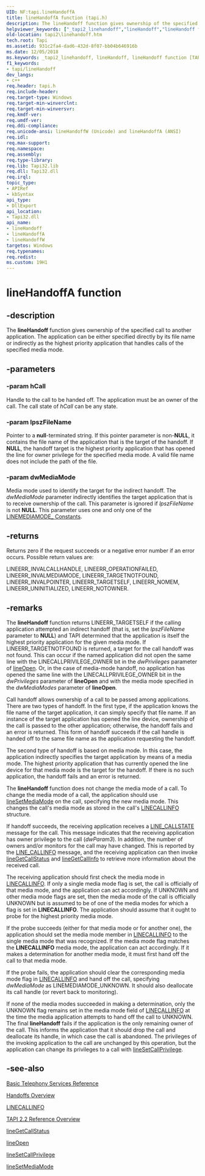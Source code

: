 ```yaml
---
UID: NF:tapi.lineHandoffA
title: lineHandoffA function (tapi.h)
description: The lineHandoff function gives ownership of the specified call to another application. The application can be either specified directly by its file name or indirectly as the highest priority application that handles calls of the specified media mode.helpviewer_keywords: ["_tapi2_linehandoff","lineHandoff","lineHandoff function [TAPI 2.2]","lineHandoffA","lineHandoffW","tapi/lineHandoff","tapi/lineHandoffA","tapi/lineHandoffW","tapi2.linehandoff"]
old-location: tapi2\linehandoff.htm
tech.root: Tapi
ms.assetid: 931c2fa4-dad6-432d-8f07-bb04b646916b
ms.date: 12/05/2018
ms.keywords: _tapi2_linehandoff, lineHandoff, lineHandoff function [TAPI 2.2], lineHandoffA, lineHandoffW, tapi/lineHandoff, tapi/lineHandoffA, tapi/lineHandoffW, tapi2.linehandoff
f1_keywords:
- tapi/lineHandoff
dev_langs:
- c++
req.header: tapi.h
req.include-header: 
req.target-type: Windows
req.target-min-winverclnt: 
req.target-min-winversvr: 
req.kmdf-ver: 
req.umdf-ver: 
req.ddi-compliance: 
req.unicode-ansi: lineHandoffW (Unicode) and lineHandoffA (ANSI)
req.idl: 
req.max-support: 
req.namespace: 
req.assembly: 
req.type-library: 
req.lib: Tapi32.lib
req.dll: Tapi32.dll
req.irql: 
topic_type:
- APIRef
- kbSyntax
api_type:
- DllExport
api_location:
- Tapi32.dll
api_name:
- lineHandoff
- lineHandoffA
- lineHandoffW
targetos: Windows
req.typenames: 
req.redist: 
ms.custom: 19H1
---
```


# lineHandoffA function


## -description


The 
<b>lineHandoff</b> function gives ownership of the specified call to another application. The application can be either specified directly by its file name or indirectly as the highest priority application that handles calls of the specified media mode.


## -parameters




### -param hCall

Handle to the call to be handed off. The application must be an owner of the call. The call state of <i>hCall</i> can be any state.


### -param lpszFileName

Pointer to a <b>null</b>-terminated string. If this pointer parameter is non-<b>NULL</b>, it contains the file name of the application that is the target of the handoff. If <b>NULL</b>, the handoff target is the highest priority application that has opened the line for owner privilege for the specified media mode. A valid file name does not include the path of the file.


### -param dwMediaMode

Media mode used to identify the target for the indirect handoff. The <i>dwMediaMode</i> parameter indirectly identifies the target application that is to receive ownership of the call. This parameter is ignored if <i>lpszFileName</i> is not <b>NULL</b>. This parameter uses one and only one of the 
<a href="https://docs.microsoft.com/windows/desktop/Tapi/linemediamode--constants">LINEMEDIAMODE_ Constants</a>.


## -returns



Returns zero if the request succeeds or a negative error number if an error occurs. Possible return values are:

LINEERR_INVALCALLHANDLE, LINEERR_OPERATIONFAILED, LINEERR_INVALMEDIAMODE, LINEERR_TARGETNOTFOUND, LINEERR_INVALPOINTER, LINEERR_TARGETSELF, LINEERR_NOMEM, LINEERR_UNINITIALIZED, LINEERR_NOTOWNER.




## -remarks



The 
<b>lineHandoff</b> function returns LINEERR_TARGETSELF if the calling application attempted an indirect handoff (that is, set the <i>lpszFileName</i> parameter to <b>NULL</b>) and TAPI determined that the application is itself the highest priority application for the given media mode. If LINEERR_TARGETNOTFOUND is returned, a target for the call handoff was not found. This can occur if the named application did not open the same line with the LINECALLPRIVILEGE_OWNER bit in the <i>dwPrivileges</i> parameter of 
<a href="https://docs.microsoft.com/windows/desktop/api/tapi/nf-tapi-lineopen">lineOpen</a>. Or, in the case of media-mode handoff, no application has opened the same line with the LINECALLPRIVILEGE_OWNER bit in the <i>dwPrivileges</i> parameter of 
<b>lineOpen</b> and with the media mode specified in the <i>dwMediaModes</i> parameter of 
<b>lineOpen</b>.

Call handoff allows ownership of a call to be passed among applications. There are two types of handoff. In the first type, if the application knows the file name of the target application, it can simply specify that file name. If an instance of the target application has opened the line device, ownership of the call is passed to the other application; otherwise, the handoff fails and an error is returned. This form of handoff succeeds if the call handle is handed off to the same file name as the application requesting the handoff.

The second type of handoff is based on media mode. In this case, the application indirectly specifies the target application by means of a media mode. The highest priority application that has currently opened the line device for that media mode is the target for the handoff. If there is no such application, the handoff fails and an error is returned.

The 
<b>lineHandoff</b> function does not change the media mode of a call. To change the media mode of a call, the application should use 
<a href="https://docs.microsoft.com/windows/desktop/api/tapi/nf-tapi-linesetmediamode">lineSetMediaMode</a> on the call, specifying the new media mode. This changes the call's media mode as stored in the call's 
<a href="https://docs.microsoft.com/windows/desktop/api/tapi/ns-tapi-linecallinfo">LINECALLINFO</a> structure.

If handoff succeeds, the receiving application receives a 
<a href="https://docs.microsoft.com/windows/desktop/Tapi/line-callstate">LINE_CALLSTATE</a> message for the call. This message indicates that the receiving application has owner privilege to the call (<i>dwParam3</i>). In addition, the number of owners and/or monitors for the call may have changed. This is reported by the 
<a href="https://docs.microsoft.com/windows/desktop/Tapi/line-callinfo">LINE_CALLINFO</a> message, and the receiving application can then invoke 
<a href="https://docs.microsoft.com/windows/desktop/api/tapi/nf-tapi-linegetcallstatus">lineGetCallStatus</a> and 
<a href="https://docs.microsoft.com/windows/desktop/api/tapi/nf-tapi-linegetcallinfo">lineGetCallInfo</a> to retrieve more information about the received call.

The receiving application should first check the media mode in 
<a href="https://docs.microsoft.com/windows/desktop/api/tapi/ns-tapi-linecallinfo">LINECALLINFO</a>. If only a single media mode flag is set, the call is officially of that media mode, and the application can act accordingly. If UNKNOWN and other media mode flags are set, then the media mode of the call is officially UNKNOWN but is assumed to be of one of the media modes for which a flag is set in 
<b>LINECALLINFO</b>. The application should assume that it ought to probe for the highest priority media mode.

If the probe succeeds (either for that media mode or for another one), the application should set the media mode member in 
<a href="https://docs.microsoft.com/windows/desktop/api/tapi/ns-tapi-linecallinfo">LINECALLINFO</a> to the single media mode that was recognized. If the media mode flag matches the 
<b>LINECALLINFO</b> media mode, the application can act accordingly. If it makes a determination for another media mode, it must first hand off the call to that media mode.

If the probe fails, the application should clear the corresponding media mode flag in 
<a href="https://docs.microsoft.com/windows/desktop/api/tapi/ns-tapi-linecallinfo">LINECALLINFO</a> and hand off the call, specifying <i>dwMediaMode</i> as LINEMEDIAMODE_UNKNOWN. It should also deallocate its call handle (or revert back to monitoring).

If none of the media modes succeeded in making a determination, only the UNKNOWN flag remains set in the media mode field of 
<a href="https://docs.microsoft.com/windows/desktop/api/tapi/ns-tapi-linecallinfo">LINECALLINFO</a> at the time the media application attempts to hand off the call to UNKNOWN. The final 
<b>lineHandoff</b> fails if the application is the only remaining owner of the call. This informs the application that it should drop the call and deallocate its handle, in which case the call is abandoned. The privileges of the invoking application to the call are unchanged by this operation, but the application can change its privileges to a call with 
<a href="https://docs.microsoft.com/windows/desktop/api/tapi/nf-tapi-linesetcallprivilege">lineSetCallPrivilege</a>.




## -see-also




<a href="https://docs.microsoft.com/windows/desktop/Tapi/basic-telephony-services-reference">Basic Telephony Services Reference</a>



<a href="https://docs.microsoft.com/windows/desktop/Tapi/handoffs-ovr">Handoffs Overview</a>



<a href="https://docs.microsoft.com/windows/desktop/api/tapi/ns-tapi-linecallinfo">LINECALLINFO</a>



<a href="https://docs.microsoft.com/windows/desktop/Tapi/tapi-2-2-reference">TAPI 2.2 Reference Overview</a>



<a href="https://docs.microsoft.com/windows/desktop/api/tapi/nf-tapi-linegetcallstatus">lineGetCallStatus</a>



<a href="https://docs.microsoft.com/windows/desktop/api/tapi/nf-tapi-lineopen">lineOpen</a>



<a href="https://docs.microsoft.com/windows/desktop/api/tapi/nf-tapi-linesetcallprivilege">lineSetCallPrivilege</a>



<a href="https://docs.microsoft.com/windows/desktop/api/tapi/nf-tapi-linesetmediamode">lineSetMediaMode</a>
 

 

